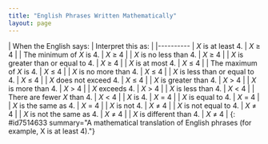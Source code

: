 ```yaml
---
title: "English Phrases Written Mathematically"
layout: page
---
```



| When the English says: | Interpret this as: |
|----------
| *X* is at least 4. | *X* ≥ 4 |
| The minimum of *X* is 4. | *X* ≥ 4 |
| *X* is no less than 4. | *X* ≥ 4 |
| *X* is greater than or equal to 4. | *X* ≥ 4 |
| *X* is at most 4. | *X* ≤ 4 |
| The maximum of *X* is 4. | *X* ≤ 4 |
| *X* is no more than 4. | *X* ≤ 4 |
| *X* is less than or equal to 4. | *X* ≤ 4 |
| *X* does not exceed 4. | *X* ≤ 4 |
| *X* is greater than 4. | *X* &gt; 4 |
| *X* is more than 4. | *X* &gt; 4 |
| *X* exceeds 4. | *X* &gt; 4 |
| *X* is less than 4. | *X* &lt; 4 |
| There are fewer *X* than 4. | *X* &lt; 4 |
| *X* is 4. | *X* = 4 |
| *X* is equal to 4. | *X* = 4 |
| *X* is the same as 4. | *X* = 4 |
| *X* is not 4. | *X* ≠ 4 |
| *X* is not equal to 4. | *X* ≠ 4 |
| *X* is not the same as 4. | *X* ≠ 4 |
| *X* is different than 4. | *X* ≠ 4 |
{: #id7514633 summary="A mathematical translation of English phrases (for example, X is at least 4)."}

